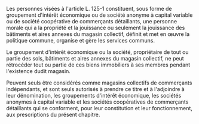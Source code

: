 Les personnes visées à l'article L. 125-1 constituent, sous forme de groupement d'intérêt économique ou de société anonyme à capital variable ou de société coopérative de commerçants détaillants, une personne morale qui a la propriété et la jouissance ou seulement la jouissance des bâtiments et aires annexes du magasin collectif, définit et met en œuvre la politique commune, organise et gère les services communs.

Le groupement d'intérêt économique ou la société, propriétaire de tout ou partie des sols, bâtiments et aires annexes du magasin collectif, ne peut rétrocéder tout ou partie de ces biens immobiliers à ses membres pendant l'existence dudit magasin.

Peuvent seuls être considérés comme magasins collectifs de commerçants indépendants, et sont seuls autorisés à prendre ce titre et à l'adjoindre à leur dénomination, les groupements d'intérêt économique, les sociétés anonymes à capital variable et les sociétés coopératives de commerçants détaillants qui se conforment, pour leur constitution et leur fonctionnement, aux prescriptions du présent chapitre.
